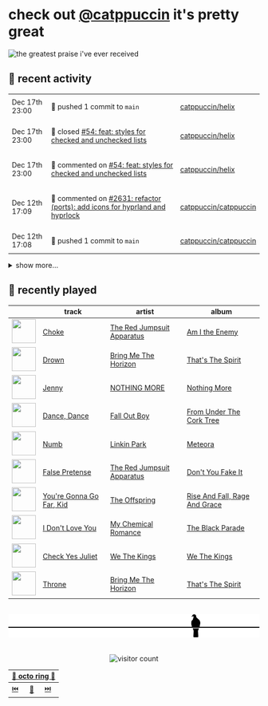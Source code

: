 # check out [@catppuccin](https://github.com/catppuccin) it's pretty great

![the greatest praise i've ever received](https://github.com/user-attachments/assets/ad888e4f-7a22-4eac-85a7-744eacd8eb46)

## 📅 recent activity

<!-- SCRIPT:REPLACE:GITHUB -->
<table>
<tbody>
<tr>
<td><span title='2024-12-17T23:00:41+00:00'>Dec 17th 23:00</span></td>
<td>

🚢 pushed 1 commit to `main`

</td>
<td>

[catppuccin/helix](https://github.com/catppuccin/helix)

</td>
</tr>
<tr>
<td><span title='2024-12-17T23:00:40+00:00'>Dec 17th 23:00</span></td>
<td>

🎉 closed [#54: feat: styles for checked and unchecked lists](https://github.com/catppuccin/helix/pull/54)

</td>
<td>

[catppuccin/helix](https://github.com/catppuccin/helix)

</td>
</tr>
<tr>
<td><span title='2024-12-17T23:00:33+00:00'>Dec 17th 23:00</span></td>
<td>

💬 commented on [#54: feat: styles for checked and unchecked lists](https://github.com/catppuccin/helix/pull/54)

</td>
<td>

[catppuccin/helix](https://github.com/catppuccin/helix)

</td>
</tr>
<tr>
<td><span title='2024-12-12T17:09:02+00:00'>Dec 12th 17:09</span></td>
<td>

💬 commented on [#2631: refactor (ports): add icons for hyprland and hyprlock](https://github.com/catppuccin/catppuccin/pull/2631)

</td>
<td>

[catppuccin/catppuccin](https://github.com/catppuccin/catppuccin)

</td>
</tr>
<tr>
<td><span title='2024-12-12T17:08:59+00:00'>Dec 12th 17:08</span></td>
<td>

🚢 pushed 1 commit to `main`

</td>
<td>

[catppuccin/catppuccin](https://github.com/catppuccin/catppuccin)

</td>
</tr>
</tbody>
</table>

<details>
<summary>show more...</summary>
<table>
<tbody>
<tr>
<td><span title='2024-12-12T17:08:57+00:00'>Dec 12th 17:08</span></td>
<td>

🎉 closed [#2631: refactor (ports): add icons for hyprland and hyprlock](https://github.com/catppuccin/catppuccin/pull/2631)

</td>
<td>

[catppuccin/catppuccin](https://github.com/catppuccin/catppuccin)

</td>
</tr>
<tr>
<td><span title='2024-12-11T17:12:59+00:00'>Dec 11th 17:12</span></td>
<td>

🚢 pushed 1 commit to `main`

</td>
<td>

[catppuccin/website](https://github.com/catppuccin/website)

</td>
</tr>
<tr>
<td><span title='2024-12-11T17:12:58+00:00'>Dec 11th 17:12</span></td>
<td>

🎉 closed [#125: feat(blog): use astro built-in view transition for hero image](https://github.com/catppuccin/website/pull/125)

</td>
<td>

[catppuccin/website](https://github.com/catppuccin/website)

</td>
</tr>
<tr>
<td><span title='2024-12-11T17:09:30+00:00'>Dec 11th 17:09</span></td>
<td>

🔍 reviewed [#125: feat(blog): use astro built-in view transition for hero image](https://github.com/catppuccin/website/pull/125)

</td>
<td>

[catppuccin/website](https://github.com/catppuccin/website)

</td>
</tr>
<tr>
<td><span title='2024-12-11T13:19:35+00:00'>Dec 11th 13:19</span></td>
<td>

💬 commented on [#53: add 76561197960723152](https://github.com/puppygirlzone/webfishing-bans/pull/53)

</td>
<td>

[puppygirlzone/webfishing-bans](https://github.com/puppygirlzone/webfishing-bans)

</td>
</tr>
<tr>
<td><span title='2024-12-11T13:19:05+00:00'>Dec 11th 13:19</span></td>
<td>

🚀 opened [#53: add 76561197960723152](https://github.com/puppygirlzone/webfishing-bans/pull/53)

</td>
<td>

[puppygirlzone/webfishing-bans](https://github.com/puppygirlzone/webfishing-bans)

</td>
</tr>
<tr>
<td><span title='2024-12-11T13:18:10+00:00'>Dec 11th 13:18</span></td>
<td>

🚢 pushed 1 commit to `main`

</td>
<td>

[backwardspy/webfishing-bans](https://github.com/backwardspy/webfishing-bans)

</td>
</tr>
<tr>
<td><span title='2024-12-07T13:15:31+00:00'>Dec 7th 13:15</span></td>
<td>

🚀 opened [#66: feat: add ansi colours](https://github.com/catppuccin/whiskers/pull/66)

</td>
<td>

[catppuccin/whiskers](https://github.com/catppuccin/whiskers)

</td>
</tr>
<tr>
<td><span title='2024-12-07T13:12:36+00:00'>Dec 7th 13:12</span></td>
<td>

🚢 pushed 2 commits to `feat/ansi`

</td>
<td>

[catppuccin/whiskers](https://github.com/catppuccin/whiskers)

</td>
</tr>
<tr>
<td><span title='2024-12-07T12:39:06+00:00'>Dec 7th 12:39</span></td>
<td>

📦 released v2.5.0-beta.0

</td>
<td>

[catppuccin/rust](https://github.com/catppuccin/rust)

</td>
</tr>
<tr>
<td><span title='2024-12-07T12:35:52+00:00'>Dec 7th 12:35</span></td>
<td>

🚢 pushed 1 commit to `main`

</td>
<td>

[catppuccin/rust](https://github.com/catppuccin/rust)

</td>
</tr>
<tr>
<td><span title='2024-12-07T12:32:48+00:00'>Dec 7th 12:32</span></td>
<td>

🚢 pushed 1 commit to `main`

</td>
<td>

[catppuccin/rust](https://github.com/catppuccin/rust)

</td>
</tr>
<tr>
<td><span title='2024-12-07T12:32:47+00:00'>Dec 7th 12:32</span></td>
<td>

🎉 closed [#34: chore(deps): update dependency ubuntu to v24](https://github.com/catppuccin/rust/pull/34)

</td>
<td>

[catppuccin/rust](https://github.com/catppuccin/rust)

</td>
</tr>
<tr>
<td><span title='2024-12-07T12:32:34+00:00'>Dec 7th 12:32</span></td>
<td>

🚢 pushed 1 commit to `main`

</td>
<td>

[catppuccin/rust](https://github.com/catppuccin/rust)

</td>
</tr>
</tbody>
</table>
</details>
<!-- SCRIPT:REPLACE:GITHUB -->

## 🎵 recently played

<!-- SCRIPT:REPLACE:SPOTIFY -->
| | track | artist | album |
| - | - | - | - |
| <img src="https://i.scdn.co/image/ab67616d0000485174f591fd18642684bbc69137" width="48" height="48"> | [Choke](https://open.spotify.com/track/685RUby7yq0LyCTY6rRAMI) | [The Red Jumpsuit Apparatus](https://open.spotify.com/artist/1SImpQO0GbjRgvlwCcCtFo) | [Am I the Enemy](https://open.spotify.com/track/685RUby7yq0LyCTY6rRAMI) |
| <img src="https://i.scdn.co/image/ab67616d00004851413697269620e16f4466f543" width="48" height="48"> | [Drown](https://open.spotify.com/track/6o39Ln9118FKTMbM4BvcEy) | [Bring Me The Horizon](https://open.spotify.com/artist/1Ffb6ejR6Fe5IamqA5oRUF) | [That's The Spirit](https://open.spotify.com/track/6o39Ln9118FKTMbM4BvcEy) |
| <img src="https://i.scdn.co/image/ab67616d00004851a6780d9c98263297fdeb544f" width="48" height="48"> | [Jenny](https://open.spotify.com/track/2CASGo9Wmd6Dxrq3ygnRjf) | [NOTHING MORE](https://open.spotify.com/artist/39VNwvlQTqE9SvgPjjnMpc) | [Nothing More](https://open.spotify.com/track/2CASGo9Wmd6Dxrq3ygnRjf) |
| <img src="https://i.scdn.co/image/ab67616d0000485171565eda831124be86c603d5" width="48" height="48"> | [Dance, Dance](https://open.spotify.com/track/0a7BloCiNzLDD9qSQHh5m7) | [Fall Out Boy](https://open.spotify.com/artist/4UXqAaa6dQYAk18Lv7PEgX) | [From Under The Cork Tree](https://open.spotify.com/track/0a7BloCiNzLDD9qSQHh5m7) |
| <img src="https://i.scdn.co/image/ab67616d000048515f1f51d14e8bea89484ecd1b" width="48" height="48"> | [Numb](https://open.spotify.com/track/2nLtzopw4rPReszdYBJU6h) | [Linkin Park](https://open.spotify.com/artist/6XyY86QOPPrYVGvF9ch6wz) | [Meteora](https://open.spotify.com/track/2nLtzopw4rPReszdYBJU6h) |
| <img src="https://i.scdn.co/image/ab67616d00004851f98edbc89407338a90437d34" width="48" height="48"> | [False Pretense](https://open.spotify.com/track/2ZICF8SFI5tHttaLJKMY1X) | [The Red Jumpsuit Apparatus](https://open.spotify.com/artist/1SImpQO0GbjRgvlwCcCtFo) | [Don't You Fake It](https://open.spotify.com/track/2ZICF8SFI5tHttaLJKMY1X) |
| <img src="https://i.scdn.co/image/ab67616d00004851890ce61533a89e00ce593fcb" width="48" height="48"> | [You're Gonna Go Far, Kid](https://open.spotify.com/track/6TfBA04WJ3X1d1wXhaCFVT) | [The Offspring](https://open.spotify.com/artist/5LfGQac0EIXyAN8aUwmNAQ) | [Rise And Fall, Rage And Grace](https://open.spotify.com/track/6TfBA04WJ3X1d1wXhaCFVT) |
| <img src="https://i.scdn.co/image/ab67616d0000485117f77fab7e8f18d5f9fee4a1" width="48" height="48"> | [I Don't Love You](https://open.spotify.com/track/4RAOI1etsgbh5NP3T5R8rN) | [My Chemical Romance](https://open.spotify.com/artist/7FBcuc1gsnv6Y1nwFtNRCb) | [The Black Parade](https://open.spotify.com/track/4RAOI1etsgbh5NP3T5R8rN) |
| <img src="https://i.scdn.co/image/ab67616d0000485128b45bfdfd877c8040de8f36" width="48" height="48"> | [Check Yes Juliet](https://open.spotify.com/track/1b7vg5T9YKR3NNqXfBYRF7) | [We The Kings](https://open.spotify.com/artist/3ao3jf5d70Tf4fPh2bnXVl) | [We The Kings](https://open.spotify.com/track/1b7vg5T9YKR3NNqXfBYRF7) |
| <img src="https://i.scdn.co/image/ab67616d00004851413697269620e16f4466f543" width="48" height="48"> | [Throne](https://open.spotify.com/track/0M3adYbGtyRHACP86dey1H) | [Bring Me The Horizon](https://open.spotify.com/artist/1Ffb6ejR6Fe5IamqA5oRUF) | [That's The Spirit](https://open.spotify.com/track/0M3adYbGtyRHACP86dey1H) |

<!-- SCRIPT:REPLACE:SPOTIFY -->

<br>

<div align="center">

<picture>
    <source media="(prefers-color-scheme: light)" srcset="assets/pigeon-light.svg">
    <source media="(prefers-color-scheme: dark)" srcset="assets/pigeon-dark.svg">
    <img alt="pigeon sitting on a wire" src="assets/pigeon-light.svg">
</picture>

<br>
<br>

![visitor count](https://profile-counter.glitch.me/backwardspy/count.svg)

<table>
    <thead>
        <th colspan="3"><a href="https://octo-ring.com">🐙 octo ring 🐙</a></th>
    </thead>
    <tbody>
        <td><a href="https://octo-ring.com/p/backwardspy/prev">⏮️</a></td>
        <td><a href="https://octo-ring.com/p/backwardspy/random">🔀</a></td>
        <td><a href="https://octo-ring.com/p/backwardspy/next">⏭️</a></td>
    </tbody>
</table>

</div>
